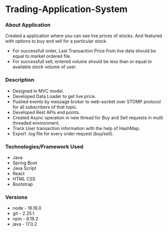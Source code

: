# Trading-Application-System

### About Application

Created a application where you can see live prices of stocks. And featured with options to buy and sell for a particular stock.

- For successfull order, Last Transaction Price from live data should be equal to market ordered file.
- For successfull sell, entered volume should be less than or equal to available stock volume of user.

### Description

- Designed in MVC model.
- Developed Data Loader to get live price.
- Pushed events by message broker to web-socket over STOMP protocol for all subscribers of that topic.
- Developed Rest APIs end points.
- Created Async operation in new thread for Buy and Sell requests in multi threaded environment.
- Track User transaction information with the help of HashMap.
- Export .log file for every order request (buy/sell).

### Technologies/Framework Used

- Java
- Spring Boot
- Java Script
- React
- HTML CSS
- Bootstrap

### Versions

- node - 16.18.0
- git - 2.25.1
- npm - 8.19.2
- java - 17.0.2
